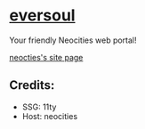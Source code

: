 # [eversoul](https://eversoul.neocities.org)

Your friendly Neocities web portal!

[neocties's site page](https://neocities.org/site/eversoul)

## Credits:

- SSG: 11ty
- Host: neocities
